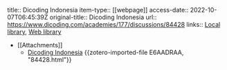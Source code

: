 title:: Dicoding Indonesia
item-type:: [[webpage]]
access-date:: 2022-10-07T06:45:39Z
original-title:: Dicoding Indonesia
url:: https://www.dicoding.com/academies/177/discussions/84428
links:: [Local library](zotero://select/library/items/SYTMZ7JH), [Web library](https://www.zotero.org/users/9756735/items/SYTMZ7JH)

- [[Attachments]]
	- [Dicoding Indonesia](https://www.dicoding.com/academies/177/discussions/84428) {{zotero-imported-file E6AADRAA, "84428.html"}}